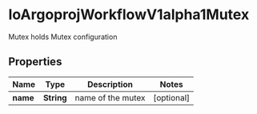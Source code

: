 

# IoArgoprojWorkflowV1alpha1Mutex

Mutex holds Mutex configuration

## Properties

Name | Type | Description | Notes
------------ | ------------- | ------------- | -------------
**name** | **String** | name of the mutex |  [optional]



